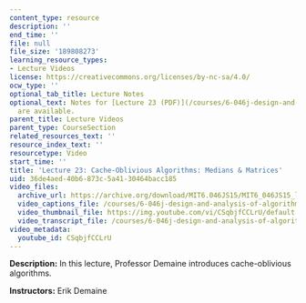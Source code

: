 ```yaml
---
content_type: resource
description: ''
end_time: ''
file: null
file_size: '189808273'
learning_resource_types:
- Lecture Videos
license: https://creativecommons.org/licenses/by-nc-sa/4.0/
ocw_type: ''
optional_tab_title: Lecture Notes
optional_text: Notes for [Lecture 23 (PDF)](/courses/6-046j-design-and-analysis-of-algorithms-spring-2015/resources/mit6_046js15_lec23)
  are available.
parent_title: Lecture Videos
parent_type: CourseSection
related_resources_text: ''
resource_index_text: ''
resourcetype: Video
start_time: ''
title: 'Lecture 23: Cache-Oblivious Algorithms: Medians & Matrices'
uid: 36de4aed-40b6-873c-5a41-30464bacc185
video_files:
  archive_url: https://archive.org/download/MIT6.046JS15/MIT6_046JS15_lec23_300k.mp4
  video_captions_file: /courses/6-046j-design-and-analysis-of-algorithms-spring-2015/efbb28f8b99f50929f9d321651589329_1409658.vtt
  video_thumbnail_file: https://img.youtube.com/vi/CSqbjfCCLrU/default.jpg
  video_transcript_file: /courses/6-046j-design-and-analysis-of-algorithms-spring-2015/b93568c747321a13d79ef7721be6d50e_1409658.pdf
video_metadata:
  youtube_id: CSqbjfCCLrU
---
```


**Description:** In this lecture, Professor Demaine introduces cache-oblivious algorithms.

**Instructors:** Erik Demaine

